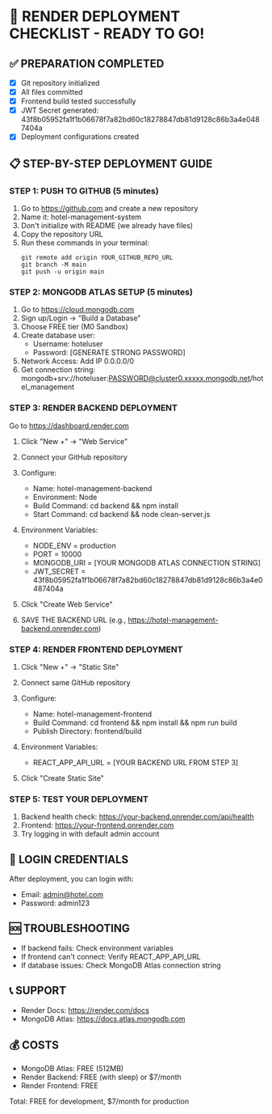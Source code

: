 # 🚀 RENDER DEPLOYMENT CHECKLIST - READY TO GO!

## ✅ PREPARATION COMPLETED
- [x] Git repository initialized
- [x] All files committed
- [x] Frontend build tested successfully
- [x] JWT Secret generated: 43f8b05952fa1f1b06678f7a82bd60c18278847db81d9128c86b3a4e0487404a
- [x] Deployment configurations created

## 📋 STEP-BY-STEP DEPLOYMENT GUIDE

### STEP 1: PUSH TO GITHUB (5 minutes)
1. Go to https://github.com and create a new repository
2. Name it: hotel-management-system
3. Don't initialize with README (we already have files)
4. Copy the repository URL
5. Run these commands in your terminal:
   ```
   git remote add origin YOUR_GITHUB_REPO_URL
   git branch -M main
   git push -u origin main
   ```

### STEP 2: MONGODB ATLAS SETUP (5 minutes)
1. Go to https://cloud.mongodb.com
2. Sign up/Login → "Build a Database"
3. Choose FREE tier (M0 Sandbox)
4. Create database user:
   - Username: hoteluser
   - Password: [GENERATE STRONG PASSWORD]
5. Network Access: Add IP 0.0.0.0/0
6. Get connection string:
   mongodb+srv://hoteluser:PASSWORD@cluster0.xxxxx.mongodb.net/hotel_management

### STEP 3: RENDER BACKEND DEPLOYMENT
Go to https://dashboard.render.com

1. Click "New +" → "Web Service"
2. Connect your GitHub repository
3. Configure:
   - Name: hotel-management-backend
   - Environment: Node
   - Build Command: cd backend && npm install
   - Start Command: cd backend && node clean-server.js

4. Environment Variables:
   - NODE_ENV = production
   - PORT = 10000
   - MONGODB_URI = [YOUR MONGODB ATLAS CONNECTION STRING]
   - JWT_SECRET = 43f8b05952fa1f1b06678f7a82bd60c18278847db81d9128c86b3a4e0487404a

5. Click "Create Web Service"
6. SAVE THE BACKEND URL (e.g., https://hotel-management-backend.onrender.com)

### STEP 4: RENDER FRONTEND DEPLOYMENT
1. Click "New +" → "Static Site"
2. Connect same GitHub repository
3. Configure:
   - Name: hotel-management-frontend
   - Build Command: cd frontend && npm install && npm run build
   - Publish Directory: frontend/build

4. Environment Variables:
   - REACT_APP_API_URL = [YOUR BACKEND URL FROM STEP 3]

5. Click "Create Static Site"

### STEP 5: TEST YOUR DEPLOYMENT
1. Backend health check: https://your-backend.onrender.com/api/health
2. Frontend: https://your-frontend.onrender.com
3. Try logging in with default admin account

## 🔐 LOGIN CREDENTIALS
After deployment, you can login with:
- Email: admin@hotel.com
- Password: admin123

## 🆘 TROUBLESHOOTING
- If backend fails: Check environment variables
- If frontend can't connect: Verify REACT_APP_API_URL
- If database issues: Check MongoDB Atlas connection string

## 📞 SUPPORT
- Render Docs: https://render.com/docs
- MongoDB Atlas: https://docs.atlas.mongodb.com

## 💰 COSTS
- MongoDB Atlas: FREE (512MB)
- Render Backend: FREE (with sleep) or $7/month
- Render Frontend: FREE

Total: FREE for development, $7/month for production
